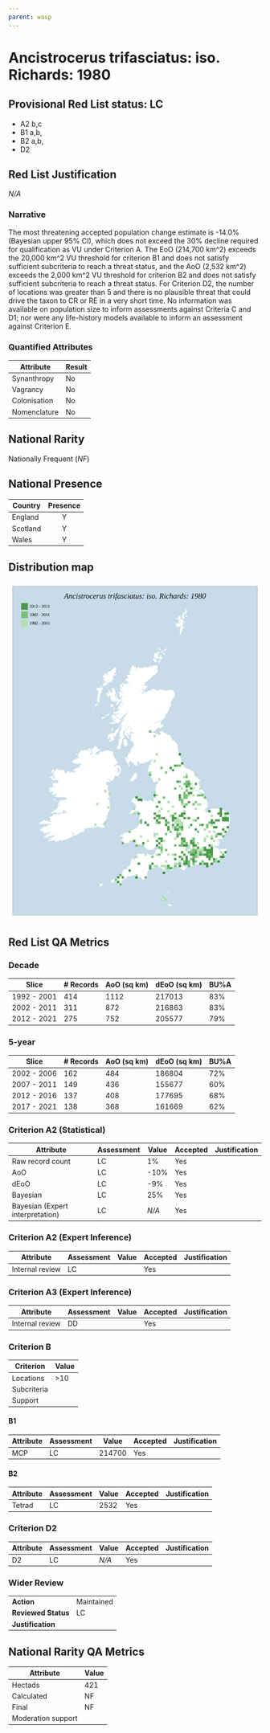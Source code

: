 ```yaml
---
parent: wasp
---
```


# Ancistrocerus trifasciatus: iso. Richards: 1980

## Provisional Red List status: LC
- A2 b,c
- B1 a,b, 
- B2 a,b, 
- D2

## Red List Justification
*N/A*
### Narrative


The most threatening accepted population change estimate is -14.0% (Bayesian upper 95% CI), which does not exceed the 30% decline required for qualification as VU under Criterion A. The EoO (214,700 km^2) exceeds the 20,000 km^2 VU threshold for criterion B1 and does not satisfy sufficient subcriteria to reach a threat status, and the AoO (2,532 km^2) exceeds the 2,000 km^2 VU threshold for criterion B2 and does not satisfy sufficient subcriteria to reach a threat status. For Criterion D2, the number of locations was greater than 5 and there is no plausible threat that could drive the taxon to CR or RE in a very short time. No information was available on population size to inform assessments against Criteria C and D1; nor were any life-history models available to inform an assessment against Criterion E.
### Quantified Attributes
|Attribute|Result|
|---|---|
|Synanthropy|No|
|Vagrancy|No|
|Colonisation|No|
|Nomenclature|No|


## National Rarity
Nationally Frequent (*NF*)

## National Presence
|Country|Presence
|---|:-:|
|England|Y|
|Scotland|Y|
|Wales|Y|


## Distribution map
![](../map/599.svg)

## Red List QA Metrics
### Decade
| Slice | # Records | AoO (sq km) | dEoO (sq km) |BU%A |
|---|---|---|---|---|
|1992 - 2001|414|1112|217013|83%|
|2002 - 2011|311|872|216863|83%|
|2012 - 2021|275|752|205577|79%|
### 5-year
| Slice | # Records | AoO (sq km) | dEoO (sq km) |BU%A |
|---|---|---|---|---|
|2002 - 2006|162|484|186804|72%|
|2007 - 2011|149|436|155677|60%|
|2012 - 2016|137|408|177695|68%|
|2017 - 2021|138|368|161669|62%|
### Criterion A2 (Statistical)
|Attribute|Assessment|Value|Accepted|Justification
|---|---|---|---|---|
|Raw record count|LC|1%|Yes||
|AoO|LC|-10%|Yes||
|dEoO|LC|-9%|Yes||
|Bayesian|LC|25%|Yes||
|Bayesian (Expert interpretation)|LC|*N/A*|Yes||
### Criterion A2 (Expert Inference)
|Attribute|Assessment|Value|Accepted|Justification
|---|---|---|---|---|
|Internal review|LC||Yes||
### Criterion A3 (Expert Inference)
|Attribute|Assessment|Value|Accepted|Justification
|---|---|---|---|---|
|Internal review|DD||Yes||
### Criterion B
|Criterion| Value|
|---|---|
|Locations|>10|
|Subcriteria||
|Support||
#### B1
|Attribute|Assessment|Value|Accepted|Justification
|---|---|---|---|---|
|MCP|LC|214700|Yes||
#### B2
|Attribute|Assessment|Value|Accepted|Justification
|---|---|---|---|---|
|Tetrad|LC|2532|Yes||
### Criterion D2
|Attribute|Assessment|Value|Accepted|Justification
|---|---|---|---|---|
|D2|LC|*N/A*|Yes||
### Wider Review
|  |  |
|---|---|
|**Action**|Maintained|
|**Reviewed Status**|LC|
|**Justification**||


## National Rarity QA Metrics
|Attribute|Value|
|---|---|
|Hectads|421|
|Calculated|NF|
|Final|NF|
|Moderation support||


